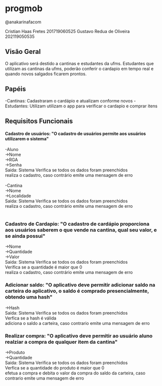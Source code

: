 # progmob

@anakarinafacom

Cristian Haas Fretes
201719060525
Gustavo Redua de Oliveira
202119050535

<h2>Visão Geral </h2>
O aplicativo será destido a cantinas e estudantes da ufms. Estudantes que utilizam as cantinas da ufms, poderão conferir o cardapio em tempo real e quando novos salgados ficarem prontos.

<h2>Papéis </h2>
-Cantinas: Cadastraram o cardápio e atualizam conforme novos
-Estudantes: Utilizam utilizam o app para verificar o cardapio e comprar itens

<h2>Requisitos Funcionais </h2>
<h4>Cadastro de usuários: "O cadastro de usuários permite aos usuários utilizarem o sistema"</h4>
-Aluno</br>
 ->Nome</br>
 ->RGA</br>
 ->Senha</br>
Saida: Sistema Verifica se todos os dados foram preenchidos </br>
               realiza o cadastro, caso contrário emite uma mensagem de erro</br>
</br>
-Cantina</br>
 ->Nome</br>
 ->Localidade</br>
Saida: Sistema Verifica se todos os dados foram preenchidos</br>
               realiza o cadastro, caso contrário emite uma mensagem de erro</br>
</br>
<h3>Cadastro de Cardapio: "O cadastro de cardápio proporciona aos usuários saberem o que vende na cantina, qual seu valor, e se ainda possui"</h3>
 ->Nome</br>
 ->Quantidade</br>
 ->Valor</br>
Saida: Sistema Verifica se todos os dados foram preenchidos </br>
               Verifica se a quantidade é maior que 0</br>
               realiza o cadastro, caso contrário emite uma mensagem de erro</br>

<h3>Adicionar saldo: "O aplicativo deve permitir adicionar saldo na carteira do aplicativo, o saldo é comprado presencialmente, obtendo uma hash"</h3>
  ->Hash</br>
Saida: Sistema Verifica se todos os dados foram preenchidos </br>
               Verfica se a hash é válida</br>
               adiciona o saldo a carteira, caso contrario emite uma mensagem de erro</br>
  
<h3>Realizar compra: "O aplicativo deve permitir ao usuário aluno realziar a compra de qualquer item da cantina"</h3>
  ->Produto</br>
  ->Quantidade</br>
Saida: Sistema Verifica se todos os dados foram preenchidos </br>
               Verfica se a quantidade do produto é maior que 0</br>
               efetua a compra e debita o valor da compra do saldo da carteira, caso contrario emite uma mensagem de erro</br>
  

  

